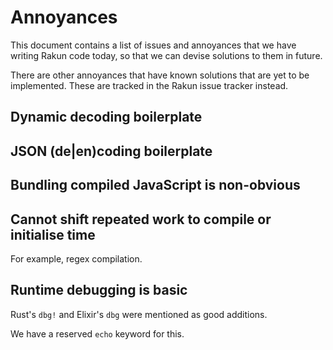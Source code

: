 # Annoyances

This document contains a list of issues and annoyances that we have writing
Rakun code today, so that we can devise solutions to them in future.

There are other annoyances that have known solutions that are yet to be
implemented. These are tracked in the Rakun issue tracker instead.

## Dynamic decoding boilerplate

## JSON (de|en)coding boilerplate

## Bundling compiled JavaScript is non-obvious

## Cannot shift repeated work to compile or initialise time

For example, regex compilation.

## Runtime debugging is basic

Rust's `dbg!` and Elixir's `dbg` were mentioned as good additions.

We have a reserved `echo` keyword for this.
